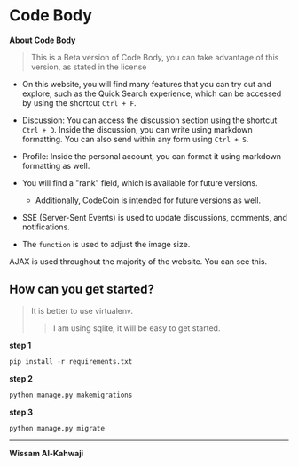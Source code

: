 # Code Body 

**About Code Body**

> This is a Beta version of Code Body, you can take advantage of this version, as stated in the license

- On this website, you will find many features that you can try out and explore, such as the Quick Search experience, which can be accessed by using the shortcut `Ctrl + F`.

- Discussion: You can access the discussion section using the shortcut `Ctrl + D`. Inside the discussion, you can write using markdown formatting. You can also send within any form using `Ctrl + S`.

- Profile: Inside the personal account, you can format it using markdown formatting as well.

- You will find a "rank" field, which is available for future versions.
     - Additionally, CodeCoin is intended for future versions as well.

- SSE (Server-Sent Events) is used to update discussions, comments, and notifications.

- The `function` is used to adjust the image size.

AJAX is used throughout the majority of the website. You can see this.



## How can you get started?

> It is better to use virtualenv.
>> I am using sqlite, it will be easy to get started.

**step 1**

```python
pip install -r requirements.txt 
```
**step 2**
```python 
python manage.py makemigrations
```
**step 3**

```python 
python manage.py migrate
```
________
**Wissam Al-Kahwaji**
